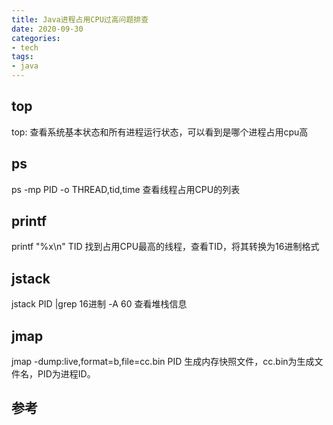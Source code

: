 ```yaml
---
title: Java进程占用CPU过高问题排查
date: 2020-09-30
categories:
- tech
tags:
- java
---
```


## top

top: 查看系统基本状态和所有进程运行状态，可以看到是哪个进程占用cpu高

## ps

ps -mp PID -o THREAD,tid,time   查看线程占用CPU的列表


## printf

printf "%x\n" TID  找到占用CPU最高的线程，查看TID，将其转换为16进制格式  

## jstack

jstack PID |grep 16进制 -A 60              查看堆栈信息

## jmap

jmap -dump:live,format=b,file=cc.bin PID   生成内存快照文件，cc.bin为生成文件名，PID为进程ID。

## 参考

